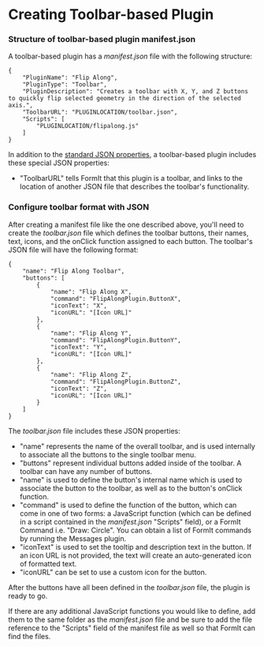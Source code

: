 # Creating Toolbar-based Plugin

### Structure of toolbar-based plugin manifest.json

A toolbar-based plugin has a _manifest.json_ file with the following structure:

```
{
    "PluginName": "Flip Along",
    "PluginType": "Toolbar",
    "PluginDescription": "Creates a toolbar with X, Y, and Z buttons to quickly flip selected geometry in the direction of the selected axis.",
    "ToolbarURL": "PLUGINLOCATION/toolbar.json",
    "Scripts": [
        "PLUGINLOCATION/flipalong.js"
    ]
}               
```

In addition to the [standard JSON properties](https://formit3d.github.io/FormItExamplePlugins/docs/HowToBuild.html#GeneralPluginSetup), a toolbar-based plugin includes these special JSON properties:

* "ToolbarURL" tells FormIt that this plugin is a toolbar, and links to the location of another JSON file that describes the toolbar's functionality.



### Configure toolbar format with JSON

After creating a manifest file like the one described above, you'll need to create the _toolbar.json_ file which defines the toolbar buttons, their names, text, icons, and the onClick function assigned to each button. The toolbar's JSON file will have the following format:

```
{
    "name": "Flip Along Toolbar",
    "buttons": [
        {
            "name": "Flip Along X",
            "command": "FlipAlongPlugin.ButtonX",
            "iconText": "X",
            "iconURL": "[Icon URL]"
        },
        {
            "name": "Flip Along Y",
            "command": "FlipAlongPlugin.ButtonY",
            "iconText": "Y",
            "iconURL": "[Icon URL]"
        },
        {
            "name": "Flip Along Z",
            "command": "FlipAlongPlugin.ButtonZ",
            "iconText": "Z",
            "iconURL": "[Icon URL]"
        }
    ]
}               
```

The _toolbar.json_ file includes these JSON properties:

* "name" represents the name of the overall toolbar, and is used internally to associate all the buttons to the single toolbar menu.
* "buttons" represent individual buttons added inside of the toolbar. A toolbar can have any number of buttons.
* "name" is used to define the button's internal name which is used to associate the button to the toolbar, as well as to the button's onClick function.
* "command" is used to define the function of the button, which can come in one of two forms: a JavaScript function (which can be defined in a script contained in the _manifest.json_ "Scripts" field), or a FormIt Command i.e. "Draw: Circle". You can obtain a list of FormIt commands by running the Messages plugin.
* "iconText" is used to set the tooltip and description text in the button. If an icon URL is not provided, the text will create an auto-generated icon of formatted text.
* "iconURL" can be set to use a custom icon for the button.

After the buttons have all been defined in the _toolbar.json_ file, the plugin is ready to go.&#x20;

If there are any additional JavaScript functions you would like to define, add them to the same folder as the _manifest.json_ file and be sure to add the file reference to the "Scripts" field of the manifest file as well so that FormIt can find the files.
